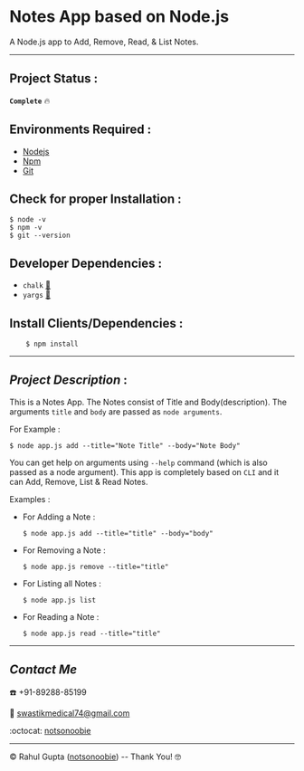 # Notes App based on Node.js
A Node.js app to Add, Remove, Read, &amp; List Notes.
***
## Project Status :

__`Complete`__ :fire:

## Environments Required :
* [Nodejs](https://nodejs.org/en/download/)
* [Npm](https://www.npmjs.com/package/download)
* [Git](https://git-scm.com/downloads)
## Check for proper Installation :

    $ node -v
    $ npm -v
    $ git --version

## Developer Dependencies :
* `chalk` [:link:](https://www.npmjs.com/package/chalk)
* `yargs` [:link:](https://www.npmjs.com/package/yargs)


## Install Clients/Dependencies :

        $ npm install

***
## *Project Description* :

This is a Notes App. The Notes consist of Title and Body(description). The arguments `title` and `body` are passed as `node arguments`.

For Example :
            
    $ node app.js add --title="Note Title" --body="Note Body"

You can get help on arguments using `--help` command (which is also passed as a node argument). This app is completely based on `CLI` and it can Add, Remove, List &amp; Read Notes.

Examples : 

* For Adding a Note :

      $ node app.js add --title="title" --body="body"

* For Removing a Note :

      $ node app.js remove --title="title"

* For Listing all Notes :

      $ node app.js list

* For Reading a Note : 

      $ node app.js read --title="title"


***

   ## *Contact Me*

:phone:   +91-89288-85199

:e-mail:  swastikmedical74@gmail.com

:octocat:  [notsonoobie](https://github.com/notsonoobie)

***

&copy; Rahul Gupta ([notsonoobie](https://github.com/notsonoobie)) -- Thank You! :nerd_face:

